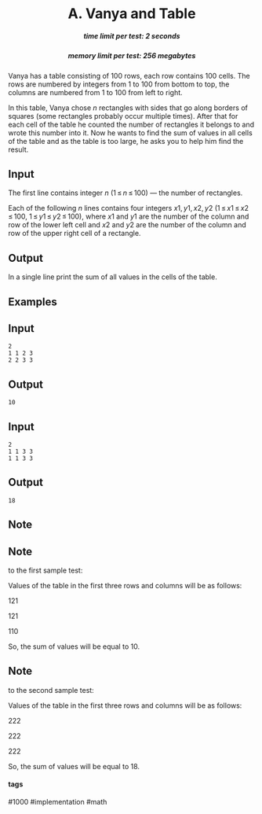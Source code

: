 <h1 style='text-align: center;'> A. Vanya and Table</h1>

<h5 style='text-align: center;'>time limit per test: 2 seconds</h5>
<h5 style='text-align: center;'>memory limit per test: 256 megabytes</h5>

Vanya has a table consisting of 100 rows, each row contains 100 cells. The rows are numbered by integers from 1 to 100 from bottom to top, the columns are numbered from 1 to 100 from left to right. 

In this table, Vanya chose *n* rectangles with sides that go along borders of squares (some rectangles probably occur multiple times). After that for each cell of the table he counted the number of rectangles it belongs to and wrote this number into it. Now he wants to find the sum of values in all cells of the table and as the table is too large, he asks you to help him find the result.

## Input

The first line contains integer *n* (1 ≤ *n* ≤ 100) — the number of rectangles.

Each of the following *n* lines contains four integers *x*1, *y*1, *x*2, *y*2 (1 ≤ *x*1 ≤ *x*2 ≤ 100, 1 ≤ *y*1 ≤ *y*2 ≤ 100), where *x*1 and *y*1 are the number of the column and row of the lower left cell and *x*2 and *y*2 are the number of the column and row of the upper right cell of a rectangle.

## Output

In a single line print the sum of all values in the cells of the table.

## Examples

## Input


```
2  
1 1 2 3  
2 2 3 3  

```
## Output


```
10  

```
## Input


```
2  
1 1 3 3  
1 1 3 3  

```
## Output


```
18  

```
## Note

## Note

 to the first sample test:

Values of the table in the first three rows and columns will be as follows:

121

121

110

So, the sum of values will be equal to 10.

## Note

 to the second sample test:

Values of the table in the first three rows and columns will be as follows:

222

222

222

So, the sum of values will be equal to 18.



#### tags 

#1000 #implementation #math 